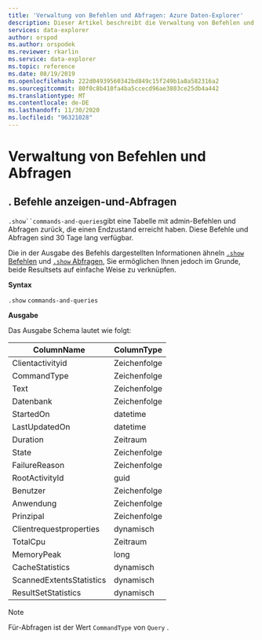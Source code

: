 ```yaml
---
title: 'Verwaltung von Befehlen und Abfragen: Azure Daten-Explorer'
description: Dieser Artikel beschreibt die Verwaltung von Befehlen und Abfragen in Azure Daten-Explorer.
services: data-explorer
author: orspod
ms.author: orspodek
ms.reviewer: rkarlin
ms.service: data-explorer
ms.topic: reference
ms.date: 08/19/2019
ms.openlocfilehash: 222d04939560342bd849c15f249b1a8a582316a2
ms.sourcegitcommit: 80f0c8b410fa4ba5ccecd96ae3803ce25db4a442
ms.translationtype: MT
ms.contentlocale: de-DE
ms.lasthandoff: 11/30/2020
ms.locfileid: "96321028"
---
```

# <a name="commands-and-queries-management"></a>Verwaltung von Befehlen und Abfragen

## <a name="show-commands-and-queries"></a>. Befehle anzeigen-und-Abfragen 

`.show``commands-and-queries`gibt eine Tabelle mit admin-Befehlen und Abfragen zurück, die einen Endzustand erreicht haben. Diese Befehle und Abfragen sind 30 Tage lang verfügbar.

Die in der Ausgabe des Befehls dargestellten Informationen ähneln [ `.show` Befehlen](commands.md) und [ `.show` Abfragen](queries.md), Sie ermöglichen Ihnen jedoch im Grunde, beide Resultsets auf einfache Weise zu verknüpfen.

**Syntax**

`.show` `commands-and-queries`
 
**Ausgabe**
 
Das Ausgabe Schema lautet wie folgt:

| ColumnName               | ColumnType |
|--------------------------|------------|
| Clientactivityid         | Zeichenfolge     |
| CommandType              | Zeichenfolge     |
| Text                     | Zeichenfolge     |
| Datenbank                 | Zeichenfolge     |
| StartedOn                | datetime   |
| LastUpdatedOn            | datetime   |
| Duration                 | Zeitraum   |
| State                    | Zeichenfolge     |
| FailureReason            | Zeichenfolge     |
| RootActivityId           | guid       |
| Benutzer                     | Zeichenfolge     |
| Anwendung              | Zeichenfolge     |
| Prinzipal                | Zeichenfolge     |
| Clientrequestproperties  | dynamisch    |
| TotalCpu                 | Zeitraum   |
| MemoryPeak               | long       |
| CacheStatistics          | dynamisch    |
| ScannedExtentsStatistics | dynamisch    |
| ResultSetStatistics      | dynamisch    |

> [!NOTE]
> Für-Abfragen ist der Wert `CommandType` von `Query` .
